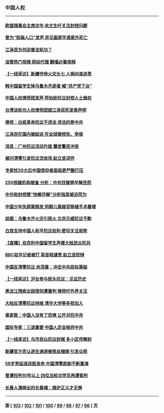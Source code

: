 ### 中国人权
---
#### [欧盟理事会主席访华 余文生吁关注封控问题](../../pages/ncid278/n13876545.md?12012045) 
#### [曾为“低端人口”发声 异见画家华涌意外死亡](../../pages/ncid278/n13876522.md?12012045) 
#### [江泽民为何迫害法轮功？](../../pages/ncid278/n13876324.md?12012045) 
#### [油管热门视频 网站代理 翻墙必看视频](http://138.2.39.72:81/youtube.html?epic-marker?12012045)
#### [【一线采访】新疆夺命火灾头七 人祸向谁追责](../../pages/ncid278/n13876202.md?12012045) 
#### [韩中国留学生悼乌鲁木齐逝者 喊“共产党下台”](../../pages/ncid278/n13876166.md?12012045) 
#### [中国人权律师团发声 将协助抗议封控人士维权](../../pages/ncid278/n13876064.md?12012045) 
#### [台湾法轮功人权律师团就江泽民死发表声明](../../pages/ncid278/n13876141.md?12012045) 
#### [律师：白纸革命抗议不违法 违法的是中共](../../pages/ncid278/n13875995.md?12012045) 
#### [江泽民在国内被起诉 在全球被控告、举报](../../pages/ncid278/n13876054.md?12012045) 
#### [消息：广州抗议活动升级 爆发警民冲突](../../pages/ncid278/n13875902.md?12012045) 
#### [被问清零引发抗议怎收场 赵立坚词穷](../../pages/ncid278/n13875757.md?12012045) 
#### [专家忧20大后中国信仰者面临更严酷打压](../../pages/ncid278/n13874993.md?12012045) 
#### [250核酸机构被查 分析：中共找替罪羊解民怨](../../pages/ncid278/n13875428.md?12012045) 
#### [中共称封控要“快解尽解”分析指其被迫而为](../../pages/ncid278/n13875383.md?12012045) 
#### [中国少年失踪案频发 同期儿童器官移植手术暴增](../../pages/ncid278/n13875323.md?12012045) 
#### [组图：乌鲁木齐火灾引怒火 北京示威抗议不断](../../pages/ncid278/n13874830.md?12012045) 
#### [白宫支持中国人和平抗议权利 密切关注局势](../../pages/ncid278/n13874890.md?12012045) 
#### [【直播】伯克利中国留学生声援大陆民众抗共](../../pages/ncid278/n13874917.md?12012045) 
#### [BBC驻华记者被打 英首相谴责 赵立坚狡辩](../../pages/ncid278/n13874710.md?12012045) 
#### [中国反清零抗议 余茂春：冲击中共政权基础](../../pages/ncid278/n13874263.md?12012045) 
#### [【一线采访】沪女参与街头抗议：见证历史](../../pages/ncid278/n13874501.md?12012045) 
#### [黑龙江残疾女因信仰遭重判 律师吁外界关注](../../pages/ncid278/n13874070.md?12012045) 
#### [大陆反清零抗议持续 清华大学等多校加入](../../pages/ncid278/n13874065.md?12012045) 
#### [章家敦：中国人没有了恐惧 公开对抗中共](../../pages/ncid278/n13873814.md?12012045) 
#### [国际专家：三退重要 中国人定会抛弃中共](../../pages/ncid278/n13873286.md?12012045) 
#### [【一线采访】乌市民众抗议封城 多小区传解封](../../pages/ncid278/n13873574.md?12012045) 
#### [新疆官方否认逃生通道被铁丝捆绑 引发众怒](../../pages/ncid278/n13873325.md?12012045) 
#### [58岁男延误送医丧命 中国清零悲剧不断重演](../../pages/ncid278/n13873232.md?12012045) 
#### [曾遭枉判10年以上 四位法轮功学员再遭冤判](../../pages/ncid278/n13872398.md?12012045) 
#### [长春人演绎出的长春魂：维护正义才无惧](../../pages/ncid278/n13871764.md?12012045) 

---
#### 第 [ [103](./103.md?12012045) / [102](./102.md?12012045) / [101](./101.md?12012045) / [100](./100.md?12012045) / [99](./99.md?12012045) / [98](./98.md?12012045) / [97](./97.md?12012045) / [96](./96.md?12012045) ] 页
